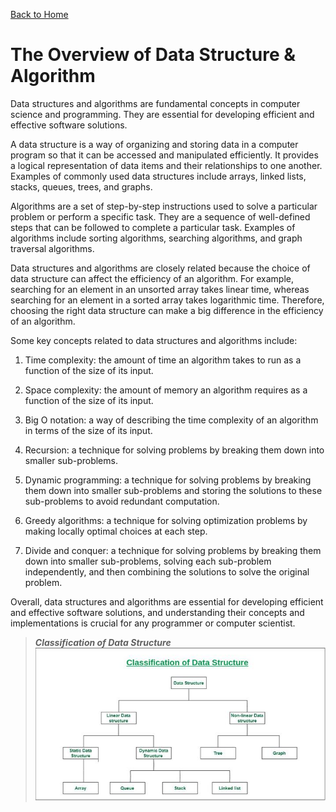 [Back to Home](../README.md)
# The Overview of Data Structure & Algorithm
Data structures and algorithms are fundamental 
concepts in computer science and programming. 
They are essential for developing efficient 
and effective software solutions.

A data structure is a way of organizing and 
storing data in a computer program so that 
it can be accessed and manipulated efficiently.
It provides a logical representation of data 
items and their relationships to one another. 
Examples of commonly used data structures 
include arrays, linked lists, stacks, 
queues, trees, and graphs.

Algorithms are a set of step-by-step instructions 
used to solve a particular problem or perform 
a specific task. They are a sequence of well-defined 
steps that can be followed to complete a particular task. 
Examples of algorithms include sorting algorithms,
searching algorithms, and graph traversal algorithms.

Data structures and algorithms are closely related
because the choice of data structure can affect 
the efficiency of an algorithm. For example,
searching for an element in an unsorted array 
takes linear time, whereas searching for an element
in a sorted array takes logarithmic time. 
Therefore, choosing the right data structure can make 
a big difference in the efficiency of an algorithm.

Some key concepts related to data structures and algorithms include:

1. Time complexity: the amount of time an algorithm 
takes to run as a function of the size of its input.

2. Space complexity: the amount of memory an algorithm 
requires as a function of the size of its input.

3. Big O notation: a way of describing the time 
complexity of an algorithm in terms of the size of its input.

4. Recursion: a technique for solving problems by 
breaking them down into smaller sub-problems.

5. Dynamic programming: a technique for solving problems 
by breaking them down into smaller sub-problems and 
storing the solutions to these sub-problems to 
avoid redundant computation.

6. Greedy algorithms: a technique for solving optimization
problems by making locally optimal choices at each step.

7. Divide and conquer: a technique for solving problems
by breaking them down into smaller sub-problems, 
solving each sub-problem independently, and then 
combining the solutions to solve the original problem.

Overall, data structures and algorithms are essential
for developing efficient and effective software solutions, 
and understanding their concepts and implementations 
is crucial for any programmer or computer scientist.

> ***Classification of Data Structure***
> <br>
> ![Classification of Data Structure](./assets/ClassificationofDataStructure-660x347.jpg)
